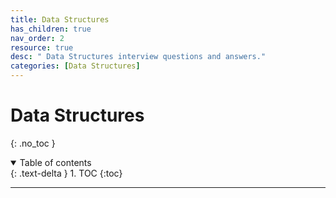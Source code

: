```yaml
---
title: Data Structures
has_children: true
nav_order: 2
resource: true
desc: " Data Structures interview questions and answers."
categories: [Data Structures]
---
```


# Data Structures
{: .no_toc }

<details open markdown="block">
  <summary>
    Table of contents
  </summary>
  {: .text-delta }
1. TOC
{:toc}
</details>

---



 








